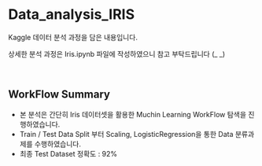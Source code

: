 # Data_analysis_IRIS

Kaggle 데이터 분석 과정을 담은 내용입니다.

상세한 분석 과정은 Iris.ipynb 파일에 작성하였으니 참고 부탁드립니다 (_ _)

<br/>

## WorkFlow Summary

- 본 분석은 간단히 Iris 데이터셋을 활용한 Muchin Learning WorkFlow 탐색을 진행하였습니다.
- Train / Test Data Split 부터 Scaling, LogisticRegression을 통한 Data 분류과제를 수행하였습니다.
- 최종 Test Dataset 정확도 : 92% 
